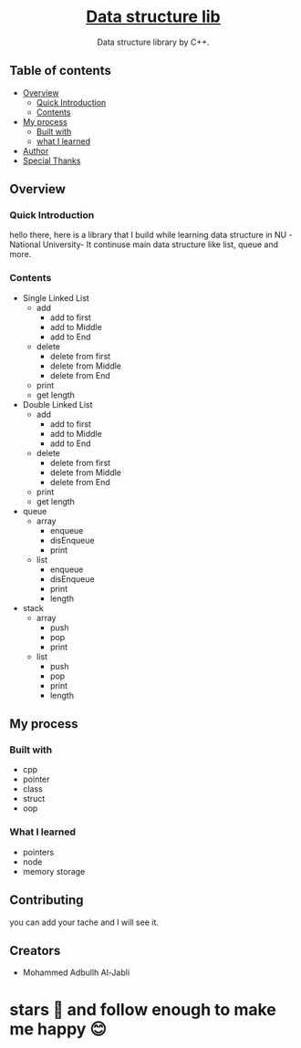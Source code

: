 <p align="center">
  <!-- <img src="./logo.png" /> -->
  <h1 align="center"><a href=""> Data structure lib </a></h1>
  <p align="center">
    Data structure library by C++.
  <br>
</p>

## Table of contents
- [Overview](#overview)
  - [Quick Introduction](#quick-introduction)
  - [Contents](#contents)
- [My process](#my-process)
  - [Built with](#built-with)
  - [what I learned](#what-i-learned)
- [Author](#author)
- [Special Thanks](#special-thanks)
<!-- Over Look the projects -->
## Overview

### Quick Introduction
hello there, here is a library that I build while learning data structure in NU -National University- It continuse main data structure like list, queue and more.

### Contents
- Single Linked List
  - add
    - add to first
    - add to Middle
    - add to End
  - delete
    - delete from first
    - delete from Middle
    - delete from End
  - print
  - get length
- Double Linked List
  - add
    - add to first
    - add to Middle
    - add to End
  - delete
    - delete from first
    - delete from Middle
    - delete from End
  - print
  - get length
- queue
  - array
    - enqueue
    - disEnqueue
    - print
  - list
    - enqueue
    - disEnqueue
    - print
    - length
- stack
  - array
    - push
    - pop
    - print
  - list
    - push
    - pop
    - print
    - length

## My process
### Built with
  - cpp
  - pointer
  - class
  - struct
  - oop

### What I learned
  - pointers
  - node
  - memory storage

## Contributing
you can add your tache and I will see it.

## Creators
- Mohammed Adbullh Al-Jabli


# stars 💫 and follow enough to make me happy 😊 